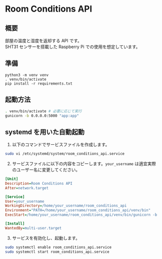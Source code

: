 # Room Conditions API

## 概要

部屋の温度と湿度を返却する API です。  
SHT31 センサーを搭載した Raspberry Pi での使用を想定しています。

## 準備

```
python3 -m venv venv
. venv/bin/activate
pip install -r requirements.txt
```

## 起動方法

```sh
. venv/bin/activate # 必要に応じて実行
gunicorn -b 0.0.0.0:5000 "app:app"
```

## systemd を用いた自動起動

1. 以下のコマンドでサービスファイルを作成します。

```sh
sudo vi /etc/systemd/system/room_conditions_api.service
```

2. サービスファイルに以下の内容をコピーします。`your_username` は適宜実際のユーザー名に変更してください。

```ini
[Unit]
Description=Room Conditions API
After=network.target

[Service]
User=your_username
WorkingDirectory=/home/your_username/room_conditions_api
Environment="PATH=/home/your_username/room_conditions_api/venv/bin"
ExecStart=/home/your_username/room_conditions_api/venv/bin/gunicorn -b 0.0.0.0:5000 "app:app"

[Install]
WantedBy=multi-user.target
```

3. サービスを有効化し、起動します。

```sh
sudo systemctl enable room_conditions_api.service
sudo systemctl start room_conditions_api.service
```
